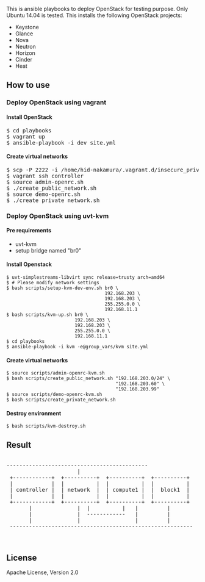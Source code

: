 This is ansible playbooks to deploy OpenStack for testing purpose.
Only Ubuntu 14.04 is tested.
This installs the following OpenStack projects:

* Keystone
* Glance
* Nova
* Neutron
* Horizon
* Cinder
* Heat

## How to use

### Deploy OpenStack using vagrant

#### Install OpenStack

<pre>
$ cd playbooks
$ vagrant up
$ ansible-playbook -i dev site.yml
</pre>

#### Create virtual networks

<pre>
$ scp -P 2222 -i /home/hid-nakamura/.vagrant.d/insecure_private_key ./scripts/* vagrant@localhost:/home/vagrant/
$ vagrant ssh controller
$ source admin-openrc.sh
$ ./create_public_network.sh
$ source demo-openrc.sh
$ ./create_private_network.sh
</pre>

### Deploy OpenStack using uvt-kvm

#### Pre requirements

* uvt-kvm
* setup bridge named "br0"

#### Install Openstack

    $ uvt-simplestreams-libvirt sync release=trusty arch=amd64
    $ # Please modify network settings
    $ bash scripts/setup-kvm-dev-env.sh br0 \
                                        192.168.203 \
                                        192.168.203 \
                                        255.255.0.0 \
                                        192.168.11.1
    $ bash scripts/kvm-up.sh br0 \
                             192.168.203 \
                             192.168.203 \
                             255.255.0.0 \
                             192.168.11.1
    $ cd playbooks
    $ ansible-playbook -i kvm -e@group_vars/kvm site.yml

#### Create virtual networks

    $ source scripts/admin-openrc-kvm.sh
    $ bash scripts/create_public_network.sh "192.168.203.0/24" \
                                            "192.168.203.60" \
                                            "192.168.203.99"
    $ source scripts/demo-openrc-kvm.sh
    $ bash scripts/create_private_network.sh

#### Destroy environment

    $ bash scripts/kvm-destroy.sh

## Result

<pre>

--------------------------------------------
                      |
 +------------+  +----------+  +----------+  +----------+
 |            |  |          |  |          |  |          |
 | controller |  | network  |  | compute1 |  |  block1  |
 |            |  |          |  |          |  |          |
 +------------+  +----------+  +----------+  +----------+
       |              |  |          |   |         |
       |              |  ------------   |         |
       |              |                 |         |
 ---------------------------------------------------------

 </pre>

## License

Apache License, Version 2.0
